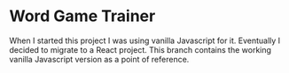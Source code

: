 # Word Game Trainer
When I started this project I was using vanilla Javascript for it.
Eventually I decided to migrate to a React project.
This branch contains the working vanilla Javascript version as a point of reference.
